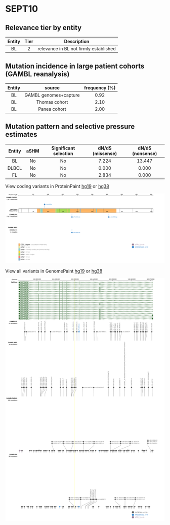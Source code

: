 # SEPT10

## Relevance tier by entity

|Entity|Tier|Description                           |
|:------:|:----:|--------------------------------------|
|BL    |2   |relevance in BL not firmly established|

## Mutation incidence in large patient cohorts (GAMBL reanalysis)

|Entity|source               |frequency (%)|
|:------:|:---------------------:|:-------------:|
|BL    |GAMBL genomes+capture|0.92         |
|BL    |Thomas cohort        |2.10         |
|BL    |Panea cohort         |2.00         |

## Mutation pattern and selective pressure estimates

|Entity|aSHM|Significant selection|dN/dS (missense)|dN/dS (nonsense)|
|:------:|:----:|:---------------------:|:----------------:|:----------------:|
|BL    |No  |No                   |7.224           |13.447          |
|DLBCL |No  |No                   |0.000           | 0.000          |
|FL    |No  |No                   |2.834           | 0.000          |



View coding variants in ProteinPaint [hg19](https://www.bcgsc.ca/downloads/morinlab/GAMBL/test/genes/SEPT10_protein.html)  or [hg38](https://www.bcgsc.ca/downloads/morinlab/GAMBL/test/genes/SEPT10_protein_hg38.html)

![image](images/proteinpaint/SEPT10_NM_144710.svg)

View all variants in GenomePaint [hg19](https://www.bcgsc.ca/downloads/morinlab/GAMBL/test/genes/SEPT10.html)  or [hg38](https://www.bcgsc.ca/downloads/morinlab/GAMBL/test/genes/SEPT10_hg38.html)

![image](images/proteinpaint/SEPT10.svg)
